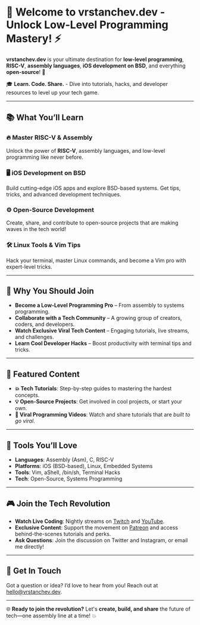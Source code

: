 # 🚀 Welcome to **vrstanchev.dev** - Unlock Low-Level Programming Mastery! ⚡️

**vrstanchev.dev** is your ultimate destination for **low-level programming**, **RISC-V**, **assembly languages**, **iOS development on BSD**, and everything **open-source**! 🚀

🎓 **Learn. Code. Share.** - Dive into tutorials, hacks, and developer resources to level up your tech game.

---

## 📚 What You’ll Learn

### 🔥 **Master RISC-V & Assembly**  
Unlock the power of **RISC-V**, assembly languages, and low-level programming like never before.

### 🖥️ **iOS Development on BSD**  
Build cutting-edge iOS apps and explore BSD-based systems. Get tips, tricks, and advanced development techniques.

### ⚙️ **Open-Source Development**  
Create, share, and contribute to open-source projects that are making waves in the tech world!

### 🛠️ **Linux Tools & Vim Tips**  
Hack your terminal, master Linux commands, and become a Vim pro with expert-level tricks.

---

## 🌟 Why You Should Join

- **Become a Low-Level Programming Pro** – From assembly to systems programming.
- **Collaborate with a Tech Community** – A growing group of creators, coders, and developers.
- **Watch Exclusive Viral Tech Content** – Engaging tutorials, live streams, and challenges.
- **Learn Cool Developer Hacks** – Boost productivity with terminal tips and tricks.

---

## 🚀 Featured Content

- **💥 Tech Tutorials**: Step-by-step guides to mastering the hardest concepts.
- **💡 Open-Source Projects**: Get involved in cool projects, or start your own.
- **🎥 Viral Programming Videos**: Watch and share tutorials that are *built to go viral*.

---

## 🔧 Tools You’ll Love

- **Languages**: Assembly (Asm), C, RISC-V  
- **Platforms**: iOS (BSD-based), Linux, Embedded Systems  
- **Tools**: Vim, aShell, /bin/sh, Terminal Hacks  
- **Tech**: Open-Source, Systems Programming

---

## 🎮 Join the Tech Revolution

- **Watch Live Coding**: Nightly streams on [Twitch](https://www.twitch.tv/vrstanchev) and [YouTube](https://www.youtube.com/vrstanchev).
- **Exclusive Content**: Support the movement on [Patreon](https://www.patreon.com/vrstanchev) and access behind-the-scenes tutorials and perks.
- **Ask Questions**: Join the discussion on Twitter and Instagram, or email me directly!

---

## 💌 Get In Touch

Got a question or idea? I’d love to hear from you! Reach out at [hello@vrstanchev.dev](mailto:hello@vrstanchev.dev).

---

🌐 **Ready to join the revolution?** Let's **create, build, and share** the future of tech—one assembly line at a time! 💥
